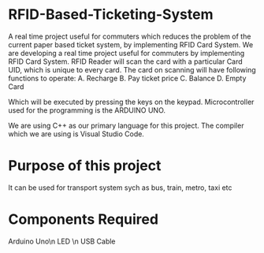# RFID-Based-Ticketing-System

A real time project useful for commuters which reduces the problem of the current paper based ticket system, by implementing RFID Card System.
We are developing a real time project useful for commuters by implementing RFID Card System. 
RFID Reader will scan the card with a particular Card UID, which is unique to every card. The card on scanning will have following functions to operate:
A. Recharge
B. Pay ticket price
C. Balance
D. Empty Card

Which will be executed by pressing the keys on the keypad.
Microcontroller used for the programming is the ARDUINO UNO.

We are using C++ as our primary language for this project.
The compiler which we are using is Visual Studio Code.

# Purpose of this project

It can be used for transport system sych as bus, train, metro, taxi etc

# Components Required

Arduino Uno\n
LED \n
USB Cable

